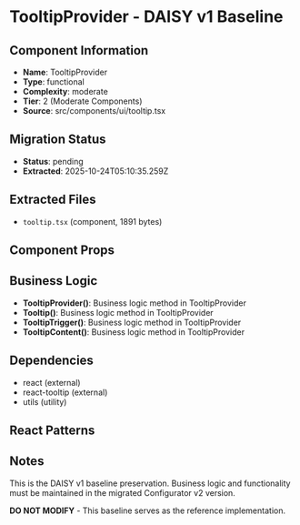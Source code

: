 # TooltipProvider - DAISY v1 Baseline

## Component Information

- **Name**: TooltipProvider
- **Type**: functional
- **Complexity**: moderate
- **Tier**: 2 (Moderate Components)
- **Source**: src/components/ui/tooltip.tsx

## Migration Status

- **Status**: pending
- **Extracted**: 2025-10-24T05:10:35.259Z

## Extracted Files

- `tooltip.tsx` (component, 1891 bytes)

## Component Props



## Business Logic

- **TooltipProvider()**: Business logic method in TooltipProvider
- **Tooltip()**: Business logic method in TooltipProvider
- **TooltipTrigger()**: Business logic method in TooltipProvider
- **TooltipContent()**: Business logic method in TooltipProvider

## Dependencies

- react (external)
- react-tooltip (external)
- utils (utility)

## React Patterns



## Notes

This is the DAISY v1 baseline preservation. Business logic and functionality
must be maintained in the migrated Configurator v2 version.

**DO NOT MODIFY** - This baseline serves as the reference implementation.
